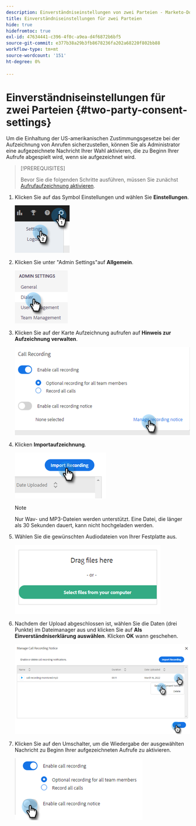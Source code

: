 ```yaml
---
description: Einverständniseinstellungen von zwei Parteien - Marketo-Dokumente - Produktdokumentation
title: Einverständniseinstellungen für zwei Parteien
hide: true
hidefromtoc: true
exl-id: 47634441-c396-4f0c-a9ea-d4f6872b6bf5
source-git-commit: e377b38a29b3fb8678236fa202a68220f802bb88
workflow-type: tm+mt
source-wordcount: '151'
ht-degree: 0%

---
```


# Einverständniseinstellungen für zwei Parteien {#two-party-consent-settings}

Um die Einhaltung der US-amerikanischen Zustimmungsgesetze bei der Aufzeichnung von Anrufen sicherzustellen, können Sie als Administrator eine aufgezeichnete Nachricht Ihrer Wahl aktivieren, die zu Beginn Ihrer Aufrufe abgespielt wird, wenn sie aufgezeichnet wird.

>[!PREREQUISITES]
>
>Bevor Sie die folgenden Schritte ausführen, müssen Sie zunächst [Aufrufaufzeichnung aktivieren](/help/marketo/product-docs/marketo-sales-insight/actions/phone/enable-call-recording.md).

1. Klicken Sie auf das Symbol Einstellungen und wählen Sie **Einstellungen**.

   ![](assets/two-party-consent-settings-1.png)

1. Klicken Sie unter &quot;Admin Settings&quot;auf **Allgemein**.

   ![](assets/two-party-consent-settings-2.png)

1. Klicken Sie auf der Karte Aufzeichnung aufrufen auf **Hinweis zur Aufzeichnung verwalten**.

   ![](assets/two-party-consent-settings-3.png)

1. Klicken **Importaufzeichnung**.

   ![](assets/two-party-consent-settings-4.png)

   >[!NOTE]
   >
   >Nur Wav- und MP3-Dateien werden unterstützt. Eine Datei, die länger als 30 Sekunden dauert, kann nicht hochgeladen werden.

1. Wählen Sie die gewünschten Audiodateien von Ihrer Festplatte aus.

   ![](assets/two-party-consent-settings-5.png)

1. Nachdem der Upload abgeschlossen ist, wählen Sie die Daten (drei Punkte) im Dateimanager aus und klicken Sie auf **Als Einverständniserklärung auswählen**. Klicken **OK** wann geschehen.

   ![](assets/two-party-consent-settings-6.png)

1. Klicken Sie auf den Umschalter, um die Wiedergabe der ausgewählten Nachricht zu Beginn Ihrer aufgezeichneten Aufrufe zu aktivieren.

   ![](assets/two-party-consent-settings-7.png)
